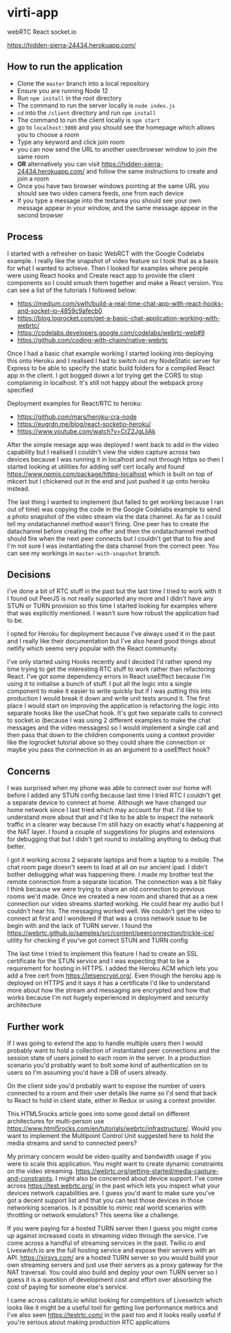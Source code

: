 # virti-app
webRTC React socket.io

https://hidden-sierra-24434.herokuapp.com/

## How to run the application
- Clone the `master` branch into a local repository
- Ensure you are running Node 12
- Run `npm install` in the root directory
- The command to run the server locally is `node index.js`
- `cd` into the `/client` directory and run `npm install`
- The command to run the client locally is `npm start`
- go to `localhost:3000` and you should see the homepage which allows you to choose a room
- Type any keyword and click join room
- you can now send the URL to another user/browser window to join the same room
- **OR** alternatively you can visit https://hidden-sierra-24434.herokuapp.com/ and follow the same instructions to create and join a room
- Once you have two browser windows pointing at the same URL you should see two video camera feeds, one from each device
- If you type a message into the textarea you should see your own message appear in your window, and the same message appear in the second browser

 
## Process
I started with a refresher on basic WebRCT with the Google Codelabs example. I really like the snapshot of video feature so I took that as a basis for what I wanted to achieve. Then I looked for examples where people were using React hooks and Create react app to provide the client components so I could smush them together and make a React version. You can see a list of the tutorials I followed below:

- https://medium.com/swlh/build-a-real-time-chat-app-with-react-hooks-and-socket-io-4859c9afecb0
- https://blog.logrocket.com/get-a-basic-chat-application-working-with-webrtc/
- https://codelabs.developers.google.com/codelabs/webrtc-web#9
- https://github.com/coding-with-chaim/native-webrtc

Once I had a basic chat example working I started looking into deploying this onto Heroku and I realised I had to switch out my NodeStatic server for Express to be able to specify the static build folders for a compiled React app in the client. I got bogged down a lot trying get the CORS to stop complaining in localhost. It's still not happy about the webpack proxy specified 

Deployment examples for React/RTC to heroku:
- https://github.com/mars/heroku-cra-node
- https://eugrdn.me/blog/react-socketio-heroku/
- https://www.youtube.com/watch?v=CrZ2JgLljAk

After the simple mesage app was deployed I went back to add in the video capability but I realised I couldn't view the video capture across two devices because I was running it in localhost and not through https so then I started looking at utilities for adding self cert locally and found https://www.npmjs.com/package/https-localhost which is built on top of mkcert but I chickened out in the end and just pushed it up onto heroku instead.

The last thing I wanted to implement (but failed to get working because I ran out of time) was copying the code in the Google Codelabs example to send a photo snapshot of the video stream via the data channel. As far as I could tell my ondatachannel method wasn't firing. One peer has to create the datachannel before creating the offer and then the ondatachannel method should fire when the next peer connects but I couldn't get that to fire and I'm not sure I was instantiating the data channel from the correct peer. You can see my workings in `master-with-snapshot` branch. 

## Decisions
I've done a bit of RTC stuff in the past but the last time I tried to work with it I found out PeerJS is not really supported any more and I didn't have any STUN or TURN provision so this time I started looking for examples where that was explicitly mentioned. I wasn't sure how robust the application had to be. 

I opted for Heroku for deployment because I've always used it in the past and I really like their documentation but I've also heard good things about netlify which seems very popular with the React community. 

I've only started using Hooks recently and I decided I'd rather spend my time trying to get the interesting RTC stuff to work rather than refactoring React. I've got some dependency errors in React useEffect because I'm using it to initialise a bunch of stuff. I put all the logic into a single component to make it easier to write quickly but if I was putting this into production I would break it down and write unit tests around it. The first place I would start on improving the application is refactoring the logic into separate hooks like the useChat hook. It's got two separate calls to connect to socket.io (because I was using 2 different examples to make the chat messages and the video messages) so I would implement a single call and then pass that down to the children components using a context provider like the logrocket tutorial above so they could share the connection or maybe you pass the connection in as an argument to a useEffect hook?

## Concerns
I was surprised when my phone was able to connect over our home wifi before I added any STUN config because last time I tried RTC I couldn't get a separate device to connect at home. Although we have changed our home network since I last tried which may account for that. I'd like to understand more about that and I'd like to be able to inspect the network traffic in a clearer way because I'm still hazy on exactly what's happening at the NAT layer. I found a couple of suggestions for plugins and extensions for debugging that but I didn't get round to installing anything to debug that better.

I got it working across 2 separate laptops and from a laptop to a mobile. The chat room page doesn't seem to load at all on our ancient ipad. I didn't bother debugging what was happening there. I made my brother test the remote connection from a separate location. The connection was a bit flaky I think because we were trying to share an old connection to previous rooms we'd made. Once we created a new room and shared that as a new connection our video streams started working. He could hear my audio but I couldn't hear his. The messaging worked well. We couldn't get the video to connect at first and I wondered if that was a cross network issue to be begin with and the lack of TURN server. I found the https://webrtc.github.io/samples/src/content/peerconnection/trickle-ice/ utility for checking if you've got correct STUN and TURN config

The last time I tried to implement this feature I had to create an SSL certificate for the STUN service and I was expecting that to be a requirement for hosting in HTTPS. I added the Heroku ACM which lets you add a free cert from https://letsencrypt.org/. Even though the heroku app is deployed on HTTPS and it says it has a certificate I'd like to understand more about how the stream and messaging are encrypted and how that works because I'm not hugely experienced in deployment and security architecture

##  Further work
If I was going to extend the app to handle multiple users then I would probably want to hold a collection of instantiated peer connections and the session state of users joined to each room in the server. In a production scenario you'd probably want to bolt some kind of authentication on to users so I'm assuming you'd have a DB of users already.

On the client side you'd probably want to expose the number of users connected to a room and their user details like name so I'd send that back to React to hold in client state, either in Redux or using a context provider.

This HTML5rocks article goes into some good detail on different architectures for multi-person use https://www.html5rocks.com/en/tutorials/webrtc/infrastructure/. Would you want to implement the Multipoint Control Unit suggested here to hold the media streams and send to connected peers?

My primary concern would be video quality and bandwidth usage if you were to scale this application. You might want to create dynamic constraints on the video streaming. https://webrtc.org/getting-started/media-capture-and-constraints. I might also be concerned about device support. I've come across https://test.webrtc.org/ in the past which lets you inspect what your devices network capabilities are. I guess you'd want to make sure you've got a decent support list and that you can test those devices in those networking scenarios. Is it possible to mimic real world scenarios with throttling or network emulators? This seems like a challenge. 

If you were paying for a hosted TURN server then I guess you might come up against increased costs in streaming video through the service. I've come across a handful of streaming services in the past. Twilio.io and Liveswitch.io are the full hosting service and expose their servers with an API. https://xirsys.com/ are a hosted TURN server so you would build your own streaming servers and just use their servers as a proxy gateway for the NAT traversal. You could also build and deploy your own TURN server so I guess it is a question of development cost and effort over absorbing the cost of paying for someone else's service. 

I came across callstats.io whilst looking for competitors of Liveswitch which looks like it might be a useful tool for getting live performance metrics and I've also seen https://testrtc.com/ in the past too and it looks really useful if you're serious about making production RTC applications
